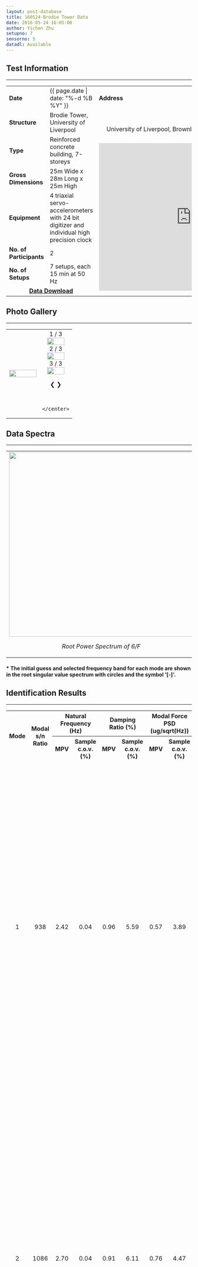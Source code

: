 ```yaml
---
layout: post-database
title: 160524-Brodie Tower Data
date: 2016-05-24 16:05:00
author: Yichen Zhu
setupno: 7
sensorno: 5
datadl: Available
---
```


## Test Information
---


<table id="myTable2">
  <tr>
    <td class="header" style="width:15%"><b>Date</b></td>
    <td style="width:35%">{{ page.date | date: "%-d %B %Y" }}</td>
    <td class="header" style="width:50%"><b>Address</b></td>    
  </tr>
  <tr>
    <td class="header"><b>Structure</b></td>
    <td>Brodie Tower, University of Liverpool</td>
    <td rowspan="7">
    <center>
    <p style="font-size: 16px; padding: 12px">University of Liverpool, Brownlow Street, Liverpool, L69 3GQ</p>
    <iframe
src="https://www.google.com/maps/embed?pb=!1m14!1m8!1m3!1d1189.2414356949819!2d-2.967125279272631!3d53.4061899038967!3m2!1i1024!2i768!4f13.1!3m3!1m2!1s0x0%3A0x142bb768f021cfd9!2sBrodie+Tower!5e0!3m2!1sen!2suk!4v1477754248132" width="500" height="400" frameborder="0" style="border:0" allowfullscreen>
    </iframe>
    </center>
    </td>    
  </tr>
  <tr>
    <td class="header"><b>Type</b></td>
    <td>Reinforced concrete building, 7-storeys</td>  
  </tr>
  <tr>
    <td class="header"><b>Gross Dimensions</b></td>
    <td>25m Wide x 28m Long x 25m High</td>
  </tr>
  <tr>
    <td class="header"><b>Equipment</b></td>
    <td>4 triaxial servo-accelerometers with 24 bit digitizer and individual high precision clock</td>
  </tr>
  <tr>
    <td class="header"><b>No. of Participants</b></td>
    <td>2</td>
  </tr>
  <tr>
    <td class="header"><b>No. of Setups</b></td>
    <td>7 setups, each 15 min at 50 Hz</td>
  </tr>
  <tr>
  <td colspan="2">
  <center>
    <a href="http://gofile.me/3sin6/wqWI4T0cI"><b>Data Download</b></a>
  </center>
  </td>  
  </tr>  
</table>

## Photo Gallery
---
<table id="myTable2">
 <tr>
  <td style="width:50%">
    <center>
     <img src="{{ site.baseurl }}/img/database/16-10-28-brodie/synsetup.gif" style="width: 100%;" >
    </center>
  </td>
  <td style="width:50%">
    <center>

<div class="slideshow-container">
  <div class="mySlides">
    <div class="numbertext">1 / 3</div>
    <img src="{{ site.baseurl }}/img/database/16-10-28-brodie/planview.png" style="width:80%">
    <div class="text"></div>
  </div>

  <div class="mySlides">
    <div class="numbertext">2 / 3</div>
    <img src="{{ site.baseurl }}/img/database/16-10-28-brodie/brodie-tower.jpg" style="width:80%">
  </div>

  <div class="mySlides">
    <div class="numbertext">3 / 3</div>
    <img src="{{ site.baseurl }}/img/database/16-10-28-brodie/sensor.jpg" style="width:80%">
  </div>

  <a class="prev" onclick="plusSlides(-1)">&#10094;</a>
  <a class="next" onclick="plusSlides(1)">&#10095;</a>
</div>
<br>

<div style="text-align:center">
  <span class="dot" onclick="currentSlide(1)"></span>
  <span class="dot" onclick="currentSlide(2)"></span>
  <span class="dot" onclick="currentSlide(3)"></span>
</div>

    </center>
  </td>
 </tr>
</table>



## Data Spectra
--------------------
<table id="myTable2">
 <tr>
  <td>
   <center>
    <img src="{{ site.baseurl }}/img/database/16-10-28-brodie/psd.png" style="width: 500px;" >
    <p><i>Root Power Spectrum of 6/F </i></p>
    </center>
  </td>
  <td>
   <center>
    <img src="{{ site.baseurl }}/img/database/16-10-28-brodie/svd.png" style="width: 500px;" >
    <p><i>Root Singular Value Spectrum of 6/F </i></p>
    </center>
  </td>
 </tr>
</table>

#### * The initial guess and selected frequency band for each mode are shown in the root singular value spectrum with circles and the symbol '[-]'.

## Identification Results
-----------

<table id="myTable">
  <tr class="header">
    <th style="width:10%;" rowspan="2"><center>Mode</center></th>
    <th style="width:10%;" rowspan="2"><center>Modal s/n Ratio</center></th>
    <th style="width:20%;" colspan="2"><center>Natural Frequency (Hz)</center></th>
    <th style="width:20%;" colspan="2"><center>Damping Ratio (%)</center></th>
    <th style="width:20%;" colspan="2"><center>Modal Force PSD (ug/sqrt(Hz))</center></th>
    <th style="width:10%;" rowspan="2"><center>Track</center></th>
    <th style="width:10%;" rowspan="2"><center>Mode Shape</center></th>
  </tr>
  <tr class="header">
    <th style="width:10%;" ><center>MPV</center></th>
    <th style="width:10%;" ><center>Sample c.o.v.(%)</center></th>
    <th style="width:10%;" ><center>MPV</center></th>
    <th style="width:10%;" ><center>Sample c.o.v.(%)</center></th>
    <th style="width:10%;" ><center>MPV</center></th>
    <th style="width:10%;" ><center>Sample c.o.v.(%)</center></th>
  </tr>

  <tr>
   <td><center> 1 </center></td>
   <td><center> 938 </center></td>
   <td><center> 2.42 </center></td>
   <td><center> 0.04 </center></td>
   <td><center> 0.96 </center></td>
   <td><center> 5.59 </center></td>
   <td><center> 0.57 </center></td>
   <td><center> 3.89 </center></td>
   <td><center><a href="#openModal1-1">View</a></center>
    <div id="openModal1-1" class="modalDialog">
  	<div>
  		<a href="#close" title="Close" class="close">X</a>
      <center>
      <img src="{{ site.baseurl }}/img/database/16-10-28-brodie/trackmode1.png" style="width: 800px;" >
      <p><i>Track Information Mode 1</i></p>
      </center>
  	</div>
   </div>
   </td>
  <td><center><a href="#openModal1-2">View</a></center>
    <div id="openModal1-2" class="modalDialog">
  	<div>
  		<a href="#close" title="Close" class="close">X</a>
      <center>
      <img src="{{ site.baseurl }}/img/database/16-10-28-brodie/idmode1.avi.gif" style="width: 800px;" >
      <p><i>Identification Results Mode 1</i></p>
      </center>
  	</div>
   </div>
   </td>
  </tr>
  <tr>
   <td><center> 2 </center></td>
   <td><center> 1086 </center></td>
   <td><center> 2.70 </center></td>
   <td><center> 0.04 </center></td>
   <td><center> 0.91 </center></td>
   <td><center> 6.11 </center></td>
   <td><center> 0.76 </center></td>
   <td><center> 4.47 </center></td>
   <td><center><a href="#openModal2-1">View</a></center>
    <div id="openModal2-1" class="modalDialog">
  	<div>
  		<a href="#close" title="Close" class="close">X</a>
      <center>
      <img src="{{ site.baseurl }}/img/database/16-10-28-brodie/trackmode2.png" style="width: 800px;" >
      <p><i>Track Information Mode 2</i></p>
      </center>
  	</div>
   </div>
   </td>
  <td><center><a href="#openModal2-2">View</a></center>
    <div id="openModal2-2" class="modalDialog">
  	<div>
  		<a href="#close" title="Close" class="close">X</a>
      <center>
      <img src="{{ site.baseurl }}/img/database/16-10-28-brodie/idmode2.avi.gif" style="width: 800px;" >
      <p><i>Identification Results Mode 2</i></p>
      </center>
  	</div>
   </div>
   </td>
  </tr>
  <tr>
   <td><center> 3 </center></td>
   <td><center> 3516 </center></td>
   <td><center> 3.75 </center></td>
   <td><center> 0.02 </center></td>
   <td><center> 0.82 </center></td>
   <td><center> 3.75 </center></td>
   <td><center> 0.49 </center></td>
   <td><center> 2.18 </center></td>
   <td><center><a href="#openModal3-1">View</a></center>
    <div id="openModal3-1" class="modalDialog">
  	<div>
  		<a href="#close" title="Close" class="close">X</a>
      <center>
      <img src="{{ site.baseurl }}/img/database/16-10-28-brodie/trackmode3.png" style="width: 800px;" >
      <p><i>Track Information Mode 3</i></p>
      </center>
  	</div>
   </div>
   </td>
  <td><center><a href="#openModal3-2">View</a></center>
    <div id="openModal3-2" class="modalDialog">
  	<div>
  		<a href="#close" title="Close" class="close">X</a>
      <center>
      <img src="{{ site.baseurl }}/img/database/16-10-28-brodie/idmode3.avi.gif" style="width: 800px;" >
      <p><i>Identification Results Mode 3</i></p>
      </center>
  	</div>
   </div>
   </td>
  </tr>
  <tr>
   <td><center> 4 </center></td>
   <td><center> 40 </center></td>
   <td><center> 7.40 </center></td>
   <td><center> 0.06 </center></td>
   <td><center> 2.54 </center></td>
   <td><center> 4.74 </center></td>
   <td><center> 0.52 </center></td>
   <td><center> 3.86 </center></td>
   <td><center><a href="#openModal4-1">View</a></center>
    <div id="openModal4-1" class="modalDialog">
  	<div>
  		<a href="#close" title="Close" class="close">X</a>
      <center>
      <img src="{{ site.baseurl }}/img/database/16-10-28-brodie/trackmode4.png" style="width: 800px;" >
      <p><i>Track Information Mode 4</i></p>
      </center>
  	</div>
   </div>
   </td>
  <td><center><a href="#openModal4-2">View</a></center>
    <div id="openModal4-2" class="modalDialog">
  	<div>
  		<a href="#close" title="Close" class="close">X</a>
      <center>
      <img src="{{ site.baseurl }}/img/database/16-10-28-brodie/idmode4.avi.gif" style="width: 800px;" >
      <p><i>Identification Results Mode 4</i></p>
      </center>
  	</div>
   </div>
   </td>
  </tr>
  <tr>
   <td><center> 5 </center></td>
   <td><center> 95 </center></td>
   <td><center> 8.01 </center></td>
   <td><center> 0.05 </center></td>
   <td><center> 2.50 </center></td>
   <td><center> 3.17 </center></td>
   <td><center> 0.60 </center></td>
   <td><center> 2.72 </center></td>
   <td><center><a href="#openModal5-1">View</a></center>
    <div id="openModal5-1" class="modalDialog">
  	<div>
  		<a href="#close" title="Close" class="close">X</a>
      <center>
      <img src="{{ site.baseurl }}/img/database/16-10-28-brodie/trackmode5.png" style="width: 800px;" >
      <p><i>Track Information Mode 5</i></p>
      </center>
  	</div>
   </div>
   </td>
  <td><center><a href="#openModal5-2">View</a></center>
    <div id="openModal5-2" class="modalDialog">
  	<div>
  		<a href="#close" title="Close" class="close">X</a>
      <center>
      <img src="{{ site.baseurl }}/img/database/16-10-28-brodie/idmode5.avi.gif" style="width: 800px;" >
      <p><i>Identification Results Mode 5</i></p>
      </center>
  	</div>
   </div>
   </td>
  </tr>
  <tr>
   <td><center> 6 </center></td>
   <td><center> 121 </center></td>
   <td><center> 9.46 </center></td>
   <td><center> 0.03 </center></td>
   <td><center> 1.82 </center></td>
   <td><center> 2.76 </center></td>
   <td><center> 0.72 </center></td>
   <td><center> 1.90 </center></td>
   <td><center><a href="#openModal6-1">View</a></center>
    <div id="openModal6-1" class="modalDialog">
  	<div>
  		<a href="#close" title="Close" class="close">X</a>
      <center>
      <img src="{{ site.baseurl }}/img/database/16-10-28-brodie/trackmode6.png" style="width: 800px;" >
      <p><i>Track Information Mode 6</i></p>
      </center>
  	</div>
   </div>
   </td>
  <td><center><a href="#openModal6-2">View</a></center>
    <div id="openModal6-2" class="modalDialog">
  	<div>
  		<a href="#close" title="Close" class="close">X</a>
      <center>
      <img src="{{ site.baseurl }}/img/database/16-10-28-brodie/idmode6.avi.gif" style="width: 800px;" >
      <p><i>Identification Results Mode 6</i></p>
      </center>
  	</div>
   </div>
   </td>
  </tr>



</table>

<table id="myTable2">
<tr>
<td>
<center>
 <img src="{{ site.baseurl }}/img/database/16-10-28-brodie/synidresults.gif" style="width: 800px;" >
</center>
</td>
</tr>
</table>

<script>
var slideIndex = 1;
showSlides(slideIndex);

function plusSlides(n) {
  showSlides(slideIndex += n);
}

function currentSlide(n) {
  showSlides(slideIndex = n);
}

function showSlides(n) {
  var i;
  var slides = document.getElementsByClassName("mySlides");
  var dots = document.getElementsByClassName("dot");
  if (n > slides.length) {slideIndex = 1}
  if (n < 1) {slideIndex = slides.length}
  for (i = 0; i < slides.length; i++) {
      slides[i].style.display = "none";
  }
  for (i = 0; i < dots.length; i++) {
      dots[i].className = dots[i].className.replace(" active", "");
  }
  slides[slideIndex-1].style.display = "block";
  dots[slideIndex-1].className += " active";
}


</script>
